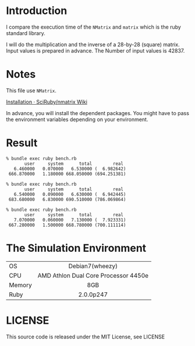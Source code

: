 # Introduction

I compare the execution time of the `NMatrix` and `matrix` which is the ruby standard library.

I will do the multiplication and the inverse of a 28-by-28 (square) matrix.
Input values is prepared in advance.
The Number of input values is 42837.


# Notes

This file use `NMatrix`.

[Installation · SciRuby/nmatrix Wiki](https://github.com/SciRuby/nmatrix/wiki/Installation)

In advance, you will install the dependent packages.
You might have to pass the environment variables depending on your environment.


# Result

    % bundle exec ruby bench.rb
           user     system      total        real
       6.460000   0.070000   6.530000 (  6.982642)
     666.870000   1.180000 668.050000 (694.251381)

    % bundle exec ruby bench.rb
           user     system      total        real
       6.540000   0.090000   6.630000 (  6.942445)
     683.680000   6.830000 690.510000 (786.069864)

    % bundle exec ruby bench.rb
           user     system      total        real
       7.070000   0.060000   7.130000 (  7.923331)
     667.280000   1.500000 668.780000 (700.111114)


# The Simulation Environment

|||
| ------------- |:-------------:|
| OS  | Debian7(wheezy) |
| CPU | AMD Athlon Dual Core Processor 4450e |
| Memory | 8GB |
| Ruby| 2.0.0p247 |


# LICENSE

This source code is released under the MIT License, see LICENSE
